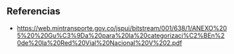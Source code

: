 ## Referencias

* https://web.mintransporte.gov.co/jspui/bitstream/001/638/1/ANEXO%205%20%20Gu%C3%9Da%20para%20la%20categorizaci%C2%BEn%20de%20la%20Red%20Vial%20Nacional%20V%202.pdf
